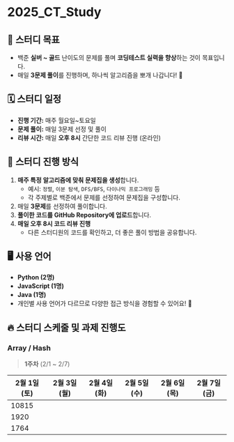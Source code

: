 # 2025_CT_Study

## 📌 스터디 목표
- 백준 **실버 ~ 골드** 난이도의 문제를 풀며 **코딩테스트 실력을 향상**하는 것이 목표입니다.
- 매일 **3문제 풀이**를 진행하며, 하나씩 알고리즘을 뽀개 나갑니다! 💪

## 🗓️ 스터디 일정
- **진행 기간:** 매주 월요일~토요일
- **문제 풀이:** 매일 3문제 선정 및 풀이
- **리뷰 시간:** 매일 **오후 8시** 간단한 코드 리뷰 진행 (온라인)

## 📖 스터디 진행 방식
1. **매주 특정 알고리즘에 맞춰 문제집을 생성**합니다.  
   - 예시: `정렬`, `이분 탐색`, `DFS/BFS`, `다이나믹 프로그래밍` 등  
   - 각 주제별로 백준에서 문제를 선정하여 문제집을 구성합니다.  
2. 매일 **3문제**를 선정하여 풀이합니다.
3. **풀이한 코드를 GitHub Repository에 업로드**합니다.
4. **매일 오후 8시 코드 리뷰 진행**
   - 다른 스터디원의 코드를 확인하고, 더 좋은 풀이 방법을 공유합니다.

## 🖥️ 사용 언어
- **Python (2명)**  
- **JavaScript (1명)**  
- **Java (1명)**  
- 개인별 사용 언어가 다르므로 다양한 접근 방식을 경험할 수 있어요! 🎯



## 🔥 스터디 스케줄 및 과제 진행도

### Array / Hash

> **1주차** (2/1 ~ 2/7)

| 2월 1일 (토) | 2월 3일 (월) | 2월 4일 (화) | 2월 5일 (수) | 2월 6일 (목) | 2월 7일 (금) |
|-------------|-------------|-------------|-------------|-------------|-------------|
| 10815      |             |             |             |             |             |
| 1920      |             |             |             |             |             |
| 1764      |             |             |             |             |             |











